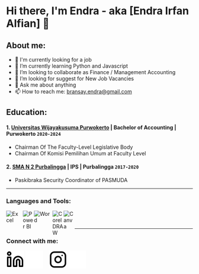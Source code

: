 # Hi there, I'm Endra - aka [Endra Irfan Alfian] 👋
## About me:
- 🔭 I'm currently looking for a job
- 🌱 I’m currently learning Python and Javascript
- 👯 I’m looking to collaborate as Finance / Management Accounting
- 🤔 I’m looking for suggest for New Job Vacancies
- 💬 Ask me about anything
- 📫 How to reach me: bransay.endra@gmail.com

## Education:

#### 1. [Universitas Wijayakusuma Purwokerto](https://unwiku.ac.id) | Bachelor of Accounting | Purwokerto `2020-2024`
   - Chairman Of The Faculty-Level Legislative Body
   - Chairman Of Komisi Pemilihan Umum at Faculty Level
 #### 2. [SMA N 2 Purbalingga](https://sma2pbg.sch.id/) | IPS | Purbalingga `2017-2020`
   - Paskibraka Security Coordinator of PASMUDA
---
### Languages and Tools:


[<img align="left" alt="Excel" width="35px" src="https://is2-ssl.mzstatic.com/image/thumb/Purple126/v4/a8/fd/5a/a8fd5a84-c6f1-355f-3b9f-6e86598efaa3/XCEL.png/1200x630bb.png" style="padding-right:10px;" />][webdev]
[<img align="left" alt="Power BI" width="30px" src="https://powerbi.microsoft.com/pictures/application-logos/svg/powerbi.svg" style="padding-right:0px;" />][webdev]
[<img align="left" alt="Word" width="50px" src="https://logos-world.net/wp-content/uploads/2020/03/Microsoft-Word-Logo-700x394.png" style="padding-right:0px;" />][webdev]
[<img align="left" alt="CorelDRAW" width="30px" src="https://seeklogo.com/images/C/coreldraw-x7-logo-747B0DC253-seeklogo.com.png" style="padding-right:0px;" />][webdev]
[<img align="left" alt="Canva" width="30px" src="https://www.pngall.com/wp-content/uploads/13/Canva-Logo-Transparent.png" style="padding-right:0px;" />][webdev]
<br />
<br />

---
### Connect with me:



[![website](./img/linkedin-light.svg)](https://www.linkedin.com/in/endrfln#gh-light-mode-only)
[![website](./img/linkedin-dark.svg)](https://www.linkedin.com/in/endrfln#gh-dark-mode-only)
&nbsp;&nbsp;
[![website](./img/instagram-light.svg)](https://instagram.com/endrairfann_#gh-light-mode-only)
[![website](./img/instagram-dark.svg)](https://instagram.com/endrairfann_#gh-dark-mode-only)

[webdev]: https://github.com/
